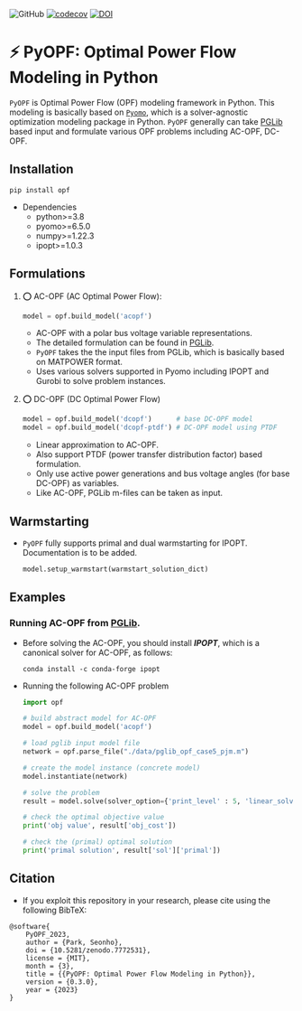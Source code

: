 ![GitHub](https://img.shields.io/github/license/seonho-park/PyOPF?label=license)
[![codecov](https://codecov.io/gh/seonho-park/PyOPF/branch/main/graph/badge.svg?token=QZTV5P31IC)](https://codecov.io/gh/seonho-park/PyOPF)
[![DOI](https://zenodo.org/badge/614393450.svg)](https://zenodo.org/badge/latestdoi/614393450)


# :zap: PyOPF: Optimal Power Flow Modeling in Python
`PyOPF` is Optimal Power Flow (OPF) modeling framework in Python. 
This modeling is basically based on [`Pyomo`](https://github.com/Pyomo/pyomo), which is a solver-agnostic optimization modeling package in Python. 
`PyOPF` generally can take [PGLib](https://github.com/power-grid-lib/pglib-opf) based input and formulate various OPF problems including AC-OPF, DC-OPF.


## Installation
```
pip install opf
```


* Dependencies
    + python>=3.8
    + pyomo>=6.5.0
    + numpy>=1.22.3
    + ipopt>=1.0.3


## Formulations
1. :o: AC-OPF (AC Optimal Power Flow): 
    ```python
    model = opf.build_model('acopf')
    ```
    - AC-OPF with a polar bus voltage variable representations.
    - The detailed formulation can be found in [PGLib](https://github.com/power-grid-lib/pglib-opf).
    - `PyOPF` takes the the input files from PGLib, which is basically based on MATPOWER format.
    - Uses various solvers supported in Pyomo including IPOPT and Gurobi to solve problem instances.

2. :o: DC-OPF (DC Optimal Power Flow)
    ```python
    model = opf.build_model('dcopf')      # base DC-OPF model
    model = opf.build_model('dcopf-ptdf') # DC-OPF model using PTDF
    ```
    - Linear approximation to AC-OPF.
    - Also support PTDF (power transfer distribution factor) based formulation.
    - Only use active power generations and bus voltage angles (for base DC-OPF) as variables.
    - Like AC-OPF, PGLib m-files can be taken as input.

## Warmstarting
* `PyOPF` fully supports primal and dual warmstarting for IPOPT. Documentation is to be added.
    ```python
    model.setup_warmstart(warmstart_solution_dict) 
    ```


## Examples
### Running AC-OPF from [PGLib](https://github.com/power-grid-lib/pglib-opf).
- Before solving the AC-OPF, you should install ***IPOPT***, which is a canonical solver for AC-OPF, as follows:
    ```
    conda install -c conda-forge ipopt
    ```

- Running the following AC-OPF problem
    ```python
    import opf

    # build abstract model for AC-OPF
    model = opf.build_model('acopf')

    # load pglib input model file
    network = opf.parse_file("./data/pglib_opf_case5_pjm.m")

    # create the model instance (concrete model)
    model.instantiate(network)

    # solve the problem
    result = model.solve(solver_option={'print_level' : 5, 'linear_solver': 'ma27'}, tee=True)

    # check the optimal objective value
    print('obj value', result['obj_cost'])

    # check the (primal) optimal solution
    print('primal solution', result['sol']['primal'])
    ```


## Citation
- If you exploit this repository in your research, please cite using the following BibTeX:

```
@software{
    PyOPF_2023,
    author = {Park, Seonho},
    doi = {10.5281/zenodo.7772531},
    license = {MIT},
    month = {3},
    title = {{PyOPF: Optimal Power Flow Modeling in Python}},
    version = {0.3.0},
    year = {2023}
}
```